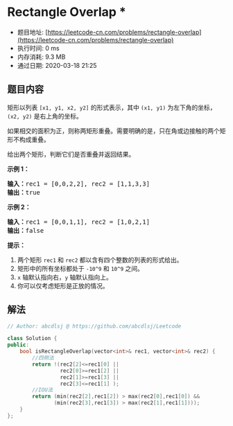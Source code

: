 # Rectangle Overlap *
- 题目地址: [https://leetcode-cn.com/problems/rectangle-overlap](https://leetcode-cn.com/problems/rectangle-overlap)
- 执行时间: 0 ms
- 内存消耗: 9.3 MB
- 通过日期: 2020-03-18 21:25

## 题目内容
<p>矩形以列表 <code>[x1, y1, x2, y2]</code> 的形式表示，其中 <code>(x1, y1)</code> 为左下角的坐标，<code>(x2, y2)</code> 是右上角的坐标。</p>

<p>如果相交的面积为正，则称两矩形重叠。需要明确的是，只在角或边接触的两个矩形不构成重叠。</p>

<p>给出两个矩形，判断它们是否重叠并返回结果。</p>



<p><strong>示例 1：</strong></p>

<pre><strong>输入：</strong>rec1 = [0,0,2,2], rec2 = [1,1,3,3]
<strong>输出：</strong>true
</pre>

<p><strong>示例 2：</strong></p>

<pre><strong>输入：</strong>rec1 = [0,0,1,1], rec2 = [1,0,2,1]
<strong>输出：</strong>false
</pre>



<p><strong>提示：</strong></p>

<ol>
	<li>两个矩形 <code>rec1</code> 和 <code>rec2</code> 都以含有四个整数的列表的形式给出。</li>
	<li>矩形中的所有坐标都处于 <code>-10^9</code> 和 <code>10^9</code> 之间。</li>
	<li><code>x</code> 轴默认指向右，<code>y</code> 轴默认指向上。</li>
	<li>你可以仅考虑矩形是正放的情况。</li>
</ol>


## 解法
```cpp
// Author: abcdlsj @ https://github.com/abcdlsj/Leetcode

class Solution {
public:
    bool isRectangleOverlap(vector<int>& rec1, vector<int>& rec2) {
        //四侧法
        return !(rec2[2]<=rec1[0] || 
                 rec2[0]>=rec1[2] ||
                 rec2[1]>=rec1[3] ||
                 rec2[3]<=rec1[1] );
        //IOU法
        return (min(rec2[2],rec1[2]) > max(rec2[0],rec1[0]) &&
               (min(rec2[3],rec1[3]) > max(rec2[1],rec1[1])));
    }
};

```